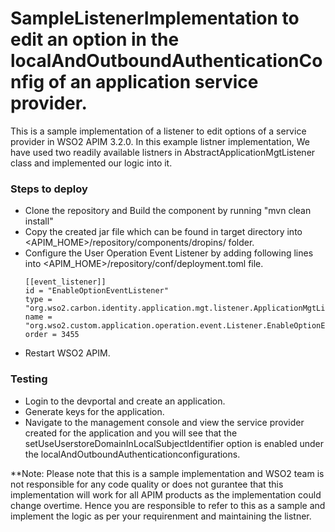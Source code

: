 # SampleListenerImplementation to edit an option in the localAndOutboundAuthenticationConfig of an application service provider.
This is a sample implementation of a listener to edit options of a service provider in WSO2 APIM 3.2.0. 
In this example listner implementation, We have used two readily available listners in AbstractApplicationMgtListener class and implemented our logic into it.
 
### Steps to deploy
- Clone the repository and Build the component by running "mvn clean install"
- Copy the created jar file which can be found in target directory into <APIM_HOME>/repository/components/dropins/ folder.
- Configure the User Operation Event Listener by adding following lines into <APIM_HOME>/repository/conf/deployment.toml file.
    ```
   [[event_listener]]
    id = "EnableOptionEventListener"
    type = "org.wso2.carbon.identity.application.mgt.listener.ApplicationMgtListener"
    name = "org.wso2.custom.application.operation.event.Listener.EnableOptionEventListener"
    order = 3455
    ```
- Restart WSO2 APIM.

### Testing
- Login to the devportal and create an application.
- Generate keys for the application.
- Navigate to the management console and view the service provider created for the application and you will see that the setUseUserstoreDomainInLocalSubjectIdentifier option is enabled under the localAndOutboundAuthenticationconfigurations.

**Note: Please note that this is a sample implementation and WSO2 team is not responsible for any code quality or does not gurantee that this implementation will work for all APIM products as the implementation could change overtime. 
Hence you are responsible to refer to this as a sample and implement the logic as per your requirenment and maintaining the listner.